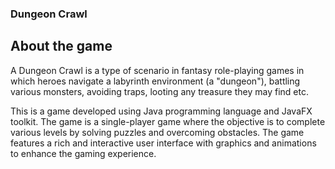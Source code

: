 ### Dungeon Crawl 

## About the game

A Dungeon Crawl is a type of scenario in fantasy role-playing games in which heroes navigate a labyrinth environment
(a "dungeon"), battling various monsters, avoiding traps, looting any treasure they may find etc.

This is a game developed using Java programming language and JavaFX toolkit. The game is a single-player game where the
objective is to complete various levels by solving puzzles and overcoming obstacles. The game features a rich and 
interactive user interface with graphics and animations to enhance the gaming experience.


